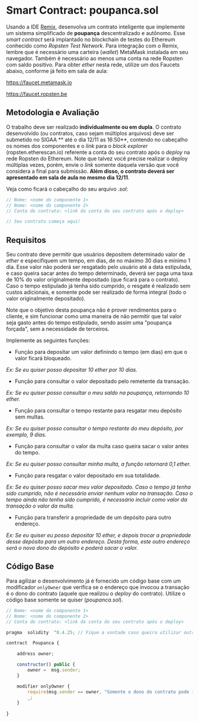 # Smart Contract: poupanca.sol

Usando a IDE [Remix](http://remix.ethereum.org), desenvolva um contrato inteligente que implemente um sistema simplificado de **poupança** descentralizado e autônomo. Esse *smart contract* será implantado no blockchain de testes do Ethereum conhecido como *Ropsten Test Network*. Para integração com o Remix, lembre que é necessário uma carteira (*wallet*) MetaMask instalada em seu navegador. Também é necessário ao menos uma conta na rede Ropsten com saldo positivo. Para obter *ether* nesta rede, utilize um dos Faucets abaixo, conforme já feito em sala de aula:

[](https://faucet.metamask.io/)

https://faucet.metamask.io

[](https://faucet.ropsten.be/)

https://faucet.ropsten.be

## Metodologia e Avaliação

O trabalho deve ser realizado **individualmente ou em dupla**. O contrato desenvolvido (ou contratos, caso sejam múltiplos arquivos) deve ser submetido no SIGAA ** até o dia 12/11 as 16:50**, contendo no cabeçalho os nomes dos componentes e o *link* para o *block explorer* (ropsten.etherescan.io)  referente a conta do seu contrato após o *deploy* na rede Ropsten do Ethereum. Note que talvez você precise realizar o deploy múltiplas vezes, porém, envie o *link* somente daquela versão que você considera a final para submissão. **Além disso, o contrato deverá ser apresentado em sala de aula no mesmo dia 12/11**.

Veja como ficará o cabeçalho do seu arquivo *.sol*:
```javascript
// Nome: <nome do componente 1>
// Nome: <nome do componente 2>
// Conta do contrato: <link da conta do seu contrato após o deploy>

// Seu contrato começa aqui!
```

## Requisitos

Seu contrato deve permitir que usuários depositem determinado valor de *ether* e especifiquem um tempo, em dias, de no máximo 30 dias e mínimo 1 dia. Esse valor não poderá ser resgatado pelo usuário até a data estipulada, e caso queira sacar antes do tempo determinado, deverá ser paga uma taxa de 10% do valor originalmente depositado (que ficará para o contrato). Caso o tempo estipulado já tenha sido cumprido, o resgate é realizado sem custos adicionais, e somente pode ser realizado de forma integral (todo o valor originalmente depositado).

Note que o objetivo desta poupança não é prover rendimentos para o cliente, e sim funcionar como uma maneira de não permitir que tal valor seja gasto antes do tempo estipulado, sendo assim uma "poupança forçada", sem a necessidade de terceiros.

Implemente as seguintes funções:

- Função para depositar um valor definindo o tempo (em dias) em que o valor ficará bloqueado.

*Ex: Se eu quiser posso depositar 10 ether por 10 dias.*

- Função para consultar o valor depositado pelo remetente da transação.

*Ex: Se eu quiser posso consultar o meu saldo na poupança, retornando 10 ether.*

- Função para consultar o tempo restante para resgatar meu depósito sem multas.

*Ex: Se eu quiser posso consultar o tempo restante do meu depósito, por exemplo, 9 dias.*

- Função para consultar o valor da multa caso queira sacar o valor antes do tempo.

*Ex: Se eu quiser posso consultar minha multa, a função retornará 0,1 ether.*

- Função para resgatar o valor depositado em sua totalidade.

*Ex: Se eu quiser posso sacar meu valor depositado. Caso o tempo já tenha sido cumprido, não é necessário enviar nenhum valor na transação. Caso o tempo ainda não tenha sido cumprido, é necessário incluir como valor da transação o valor da multa.*

- Função para transferir a propriedade de um depósito para outro endereço.

*Ex: Se eu quiser eu posso depositar 10 ether, e depois trocar a propriedade desse depósito para um outro endereço. Desta forma, este outro endereço será o novo dono do depósito e poderá sacar o valor.*

## Código Base

Para agilizar o desenvolvimento já é fornecido um código base com um modificador `onlyOwner` que verifica se o endereço que invocou a transação é o dono do contrato (aquele que realizou o *deploy* do contrato). Utilize o código base somente se quiser (*poupanca.sol*).

```javascript
// Nome: <nome do componente 1>
// Nome: <nome do componente 2>
// Conta do contrato: <link da conta do seu contrato após o deploy>

pragma  solidity  ^0.4.25; // Fique a vontade caso queira utilizar outra versão.

contract  Poupanca {

	address owner;

	constructor() public {
		owner =  msg.sender;
	}

	modifier onlyOwner {
		require(msg.sender == owner, "Somente o dono do contrato pode invocar essa função!");
		_;
	}
	
}
```
